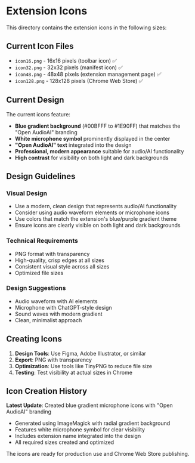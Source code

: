 # Extension Icons

This directory contains the extension icons in the following sizes:

## Current Icon Files

- `icon16.png` - 16x16 pixels (toolbar icon) ✅
- `icon32.png` - 32x32 pixels (manifest icon) ✅  
- `icon48.png` - 48x48 pixels (extension management page) ✅
- `icon128.png` - 128x128 pixels (Chrome Web Store) ✅

## Current Design

The current icons feature:
- **Blue gradient background** (#00BFFF to #1E90FF) that matches the "Open AudioAI" branding
- **White microphone symbol** prominently displayed in the center
- **"Open AudioAI" text** integrated into the design
- **Professional, modern appearance** suitable for audio/AI functionality
- **High contrast** for visibility on both light and dark backgrounds

## Design Guidelines

### Visual Design
- Use a modern, clean design that represents audio/AI functionality
- Consider using audio waveform elements or microphone icons
- Use colors that match the extension's blue/purple gradient theme
- Ensure icons are clearly visible on both light and dark backgrounds

### Technical Requirements
- PNG format with transparency
- High-quality, crisp edges at all sizes
- Consistent visual style across all sizes
- Optimized file sizes

### Design Suggestions
- Audio waveform with AI elements
- Microphone with ChatGPT-style design
- Sound waves with modern gradient
- Clean, minimalist approach

## Creating Icons

1. **Design Tools**: Use Figma, Adobe Illustrator, or similar
2. **Export**: PNG with transparency
3. **Optimization**: Use tools like TinyPNG to reduce file size
4. **Testing**: Test visibility at actual sizes in Chrome

## Icon Creation History

**Latest Update**: Created blue gradient microphone icons with "Open AudioAI" branding
- Generated using ImageMagick with radial gradient background
- Features white microphone symbol for clear visibility
- Includes extension name integrated into the design
- All required sizes created and optimized

The icons are ready for production use and Chrome Web Store publishing.